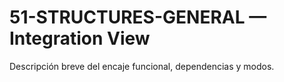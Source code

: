 # 51-STRUCTURES-GENERAL — Integration View
Descripción breve del encaje funcional, dependencias y modos.
